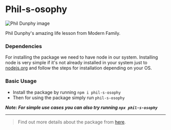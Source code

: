 # Phil-s-osophy

![Phil Dunphy image](https://media1.popsugar-assets.com/files/thumbor/UuFujXTvtrn0_9EUuMgLYHUgaJs/fit-in/728xorig/filters:format_auto-!!-:strip_icc-!!-/2014/08/15/813/n/1922283/857481de5c963df3_tumblr_mbvy6vp1VJ1qmjrxqo1_500/i/Even-More-Awesome-Reverse-Life-Advice.gif)

Phil Dunphy's amazing life lesson from Modern Family.

### Dependencies

For installing the package we need to have node in our system. Installing node is very simple if it's not already installed in your system just to [nodejs.org](https://nodejs.org/en/download) and follow the steps for installation depending on your OS.


### Basic Usage

- Install the package by running `npm i phil-s-osophy`
- Then for using the package simply run `phil-s-osophy`

***Note: For simple use cases you can also try running `npx phil-s-osophy`***

---


> Find out more details about the package from [here](https://www.npmjs.com/package/phil-s-osophy).
